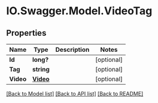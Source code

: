# IO.Swagger.Model.VideoTag
## Properties

Name | Type | Description | Notes
------------ | ------------- | ------------- | -------------
**Id** | **long?** |  | [optional] 
**Tag** | **string** |  | [optional] 
**Video** | [**Video**](Video.md) |  | [optional] 

[[Back to Model list]](../README.md#documentation-for-models) [[Back to API list]](../README.md#documentation-for-api-endpoints) [[Back to README]](../README.md)

